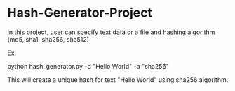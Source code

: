 # Hash-Generator-Project

In this project, user can specify text data or a file and hashing algorithm (md5, sha1, sha256, sha512)



Ex.


python hash_generator.py -d "Hello World" -a "sha256"



This will create a unique hash for text "Hello World" using sha256 algorithm.


